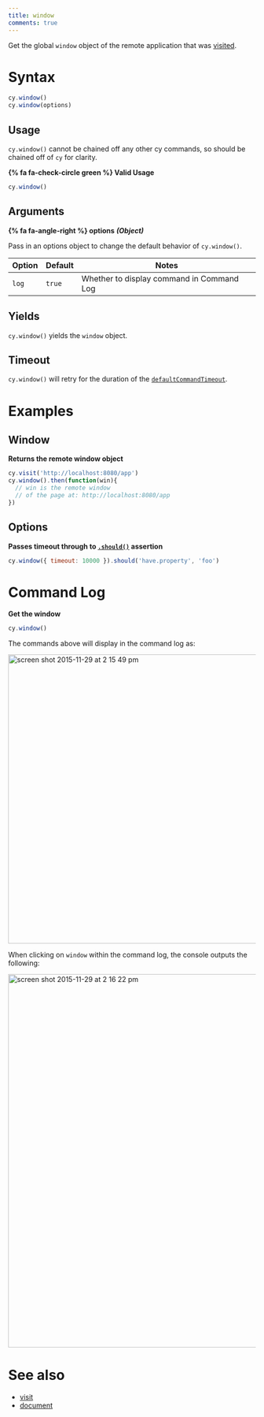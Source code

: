 ```yaml
---
title: window
comments: true
---
```


Get the global `window` object of the remote application that was [visited](https://on.cypress.io/api/visit).

# Syntax

```javascript
cy.window()
cy.window(options)
```

## Usage

`cy.window()` cannot be chained off any other cy commands, so should be chained off of `cy` for clarity.

**{% fa fa-check-circle green %} Valid Usage**

```javascript
cy.window()    
```

## Arguments

**{% fa fa-angle-right %} options** ***(Object)***

Pass in an options object to change the default behavior of `cy.window()`.

Option | Default | Notes
--- | --- | ---
`log` | `true` | Whether to display command in Command Log

## Yields

`cy.window()` yields the `window` object.

## Timeout

`cy.window()` will retry for the duration of the [`defaultCommandTimeout`](https://on.cypress.io/guides/configuration#timeouts).

# Examples

## Window

**Returns the remote window object**

```javascript
cy.visit('http://localhost:8080/app')
cy.window().then(function(win){
  // win is the remote window
  // of the page at: http://localhost:8080/app
})
```

## Options

**Passes timeout through to [`.should()`](https://on.cypress.io/api/should) assertion**

```javascript
cy.window({ timeout: 10000 }).should('have.property', 'foo')
```

# Command Log

**Get the window**

```javascript
cy.window()
```

The commands above will display in the command log as:

<img width="587" alt="screen shot 2015-11-29 at 2 15 49 pm" src="https://cloud.githubusercontent.com/assets/1271364/11459397/ced0a6de-96a3-11e5-93b4-9abd9ffabd98.png">

When clicking on `window` within the command log, the console outputs the following:

<img width="758" alt="screen shot 2015-11-29 at 2 16 22 pm" src="https://cloud.githubusercontent.com/assets/1271364/11459398/d0e6f4be-96a3-11e5-8583-69dcffef9cd3.png">

# See also

- [visit](https://on.cypress.io/api/visit)
- [document](https://on.cypress.io/api/document)
